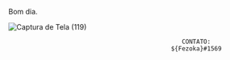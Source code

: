 Bom dia.


![Captura de Tela (119)](https://user-images.githubusercontent.com/78978908/172664114-eb0093b1-6d59-40c3-9561-3cb7cba1c1c5.png)



                                                    CONTATO:
                                                 ${Fezoka}#1569
